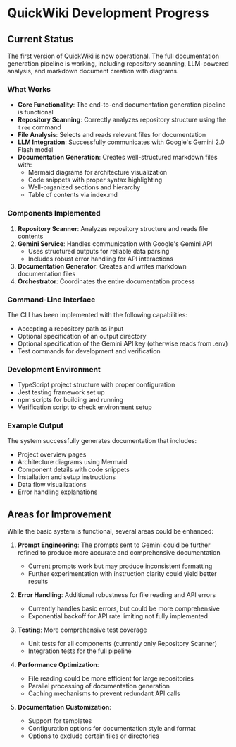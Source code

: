 # QuickWiki Development Progress

## Current Status

The first version of QuickWiki is now operational. The full documentation generation pipeline is working, including repository scanning, LLM-powered analysis, and markdown document creation with diagrams.

### What Works

- **Core Functionality**: The end-to-end documentation generation pipeline is functional
- **Repository Scanning**: Correctly analyzes repository structure using the `tree` command
- **File Analysis**: Selects and reads relevant files for documentation
- **LLM Integration**: Successfully communicates with Google's Gemini 2.0 Flash model
- **Documentation Generation**: Creates well-structured markdown files with:
  - Mermaid diagrams for architecture visualization
  - Code snippets with proper syntax highlighting
  - Well-organized sections and hierarchy
  - Table of contents via index.md

### Components Implemented

1. **Repository Scanner**: Analyzes repository structure and reads file contents
2. **Gemini Service**: Handles communication with Google's Gemini API
   - Uses structured outputs for reliable data parsing
   - Includes robust error handling for API interactions
3. **Documentation Generator**: Creates and writes markdown documentation files
4. **Orchestrator**: Coordinates the entire documentation process

### Command-Line Interface

The CLI has been implemented with the following capabilities:

- Accepting a repository path as input
- Optional specification of an output directory
- Optional specification of the Gemini API key (otherwise reads from .env)
- Test commands for development and verification

### Development Environment

- TypeScript project structure with proper configuration
- Jest testing framework set up
- npm scripts for building and running
- Verification script to check environment setup

### Example Output

The system successfully generates documentation that includes:

- Project overview pages
- Architecture diagrams using Mermaid
- Component details with code snippets
- Installation and setup instructions
- Data flow visualizations
- Error handling explanations

## Areas for Improvement

While the basic system is functional, several areas could be enhanced:

1. **Prompt Engineering**: The prompts sent to Gemini could be further refined to produce more accurate and comprehensive documentation

   - Current prompts work but may produce inconsistent formatting
   - Further experimentation with instruction clarity could yield better results

2. **Error Handling**: Additional robustness for file reading and API errors

   - Currently handles basic errors, but could be more comprehensive
   - Exponential backoff for API rate limiting not fully implemented

3. **Testing**: More comprehensive test coverage

   - Unit tests for all components (currently only Repository Scanner)
   - Integration tests for the full pipeline

4. **Performance Optimization**:

   - File reading could be more efficient for large repositories
   - Parallel processing of documentation generation
   - Caching mechanisms to prevent redundant API calls

5. **Documentation Customization**:
   - Support for templates
   - Configuration options for documentation style and format
   - Options to exclude certain files or directories
